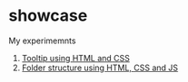 # showcase

My experimemnts

1. [Tooltip using HTML and CSS](/showcase/showcase/tooltip/)
2. [Folder structure using HTML, CSS and JS](/showcase/showcase/folder-structure/)

